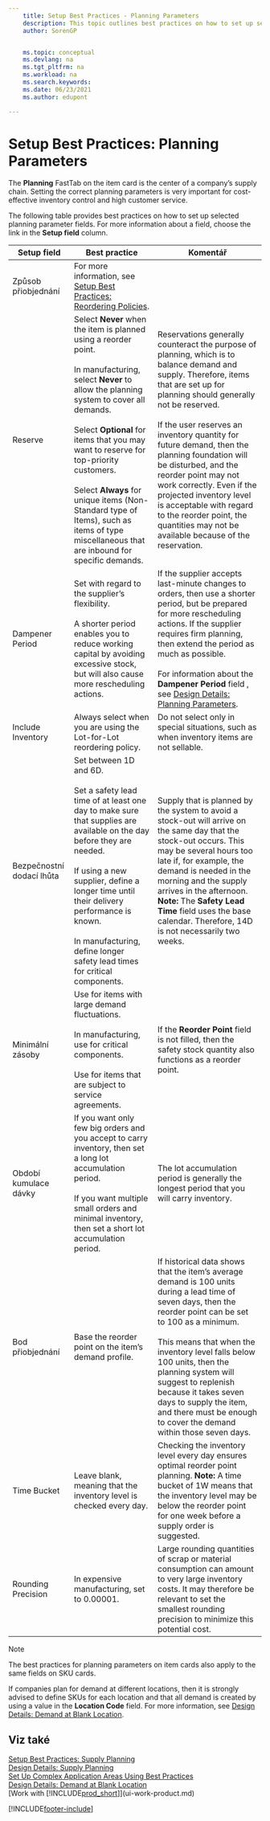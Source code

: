 ```yaml
---
    title: Setup Best Practices - Planning Parameters
    description: This topic outlines best practices on how to set up selected planning parameter fields with the Planning FastTab on the item card.
    author: SorenGP


    ms.topic: conceptual
    ms.devlang: na
    ms.tgt_pltfrm: na
    ms.workload: na
    ms.search.keywords:
    ms.date: 06/23/2021
    ms.author: edupont

---
```

# Setup Best Practices: Planning Parameters
The **Planning** FastTab on the item card is the center of a company’s supply chain. Setting the correct planning parameters is very important for cost-effective inventory control and high customer service.

The following table provides best practices on how to set up selected planning parameter fields. For more information about a field, choose the link in the **Setup field** column.

| Setup field | Best practice | Komentář |
|-----------------|-------------------|-------------|  
| Způsob přiobjednání | For more information, see [Setup Best Practices: Reordering Policies](setup-best-practices-reordering-policies.md). |
| Reserve | Select **Never** when the item is planned using a reorder point.<br /><br /> In manufacturing, select **Never** to allow the planning system to cover all demands.<br /><br /> Select **Optional** for items that you may want to reserve for top-priority customers.<br /><br /> Select **Always** for unique items (Non-Standard type of Items), such as items of type miscellaneous that are inbound for specific demands. | Reservations generally counteract the purpose of planning, which is to balance demand and supply. Therefore, items that are set up for planning should generally not be reserved.<br /><br /> If the user reserves an inventory quantity for future demand, then the planning foundation will be disturbed, and the reorder point may not work correctly. Even if the projected inventory level is acceptable with regard to the reorder point, the quantities may not be available because of the reservation. |
| Dampener Period | Set with regard to the supplier’s flexibility.<br /><br /> A shorter period enables you to reduce working capital by avoiding excessive stock, but will also cause more rescheduling actions. | If the supplier accepts last-minute changes to orders, then use a shorter period, but be prepared for more rescheduling actions. If the supplier requires firm planning, then extend the period as much as possible.<br /><br /> For information about the **Dampener Period** field , see [Design Details: Planning Parameters](design-details-planning-parameters.md). |
| Include Inventory | Always select when you are using the Lot-for-Lot reordering policy. | Do not select only in special situations, such as when inventory items are not sellable. |
| Bezpečnostní dodací lhůta | Set between 1D and 6D.<br /><br /> Set a safety lead time of at least one day to make sure that supplies are available on the day before they are needed.<br /><br /> If using a new supplier, define a longer time until their delivery performance is known.<br /><br /> In manufacturing, define longer safety lead times for critical components. | Supply that is planned by the system to avoid a stock-out will arrive on the same day that the stock-out occurs. This may be several hours too late if, for example, the demand is needed in the morning and the supply arrives in the afternoon. **Note:**  The **Safety Lead Time** field uses the base calendar. Therefore, 14D is not necessarily two weeks. |
| Minimální zásoby | Use for items with large demand fluctuations.<br /><br /> In manufacturing, use for critical components.<br /><br /> Use for items that are subject to service agreements. | If the **Reorder Point** field is not filled, then the safety stock quantity also functions as a reorder point. |
| Období kumulace dávky | If you want only few big orders and you accept to carry inventory, then set a long lot accumulation period.<br /><br /> If you want multiple small orders and minimal inventory, then set a short lot accumulation period. | The lot accumulation period is generally the longest period that you will carry inventory. |
| Bod přiobjednání | Base the reorder point on the item’s demand profile. | If historical data shows that the item’s average demand is 100 units during a lead time of seven days, then the reorder point can be set to 100 as a minimum.<br /><br /> This means that when the inventory level falls below 100 units, then the planning system will suggest to replenish because it takes seven days to supply the item, and there must be enough to cover the demand within those seven days. |
| Time Bucket | Leave blank, meaning that the inventory level is checked every day. | Checking the inventory level every day ensures optimal reorder point planning. **Note:**  A time bucket of 1W means that the inventory level may be below the reorder point for one week before a supply order is suggested. |
| Rounding Precision | In expensive manufacturing, set to 0.00001. | Large rounding quantities of scrap or material consumption can amount to very large inventory costs. It may therefore be relevant to set the smallest rounding precision to minimize this potential cost. |

> [!NOTE]  
> The best practices for planning parameters on item cards also apply to the same fields on SKU cards.
>
> If companies plan for demand at different locations, then it is strongly advised to define SKUs for each location and that all demand is created by using a value in the **Location Code** field. For more information, see [Design Details: Demand at Blank Location](design-details-demand-at-blank-location.md).

## Viz také
[Setup Best Practices: Supply Planning](setup-best-practices-supply-planning.md)   
[Design Details: Supply Planning](design-details-supply-planning.md)   
[Set Up Complex Application Areas Using Best Practices](set-up-complex-application-areas-using-best-practices.md)  
[Design Details: Demand at Blank Location](design-details-demand-at-blank-location.md)  
[Work with [!INCLUDE[prod_short](includes/prod_short.md)]](ui-work-product.md)


[!INCLUDE[footer-include](includes/footer-banner.md)]
